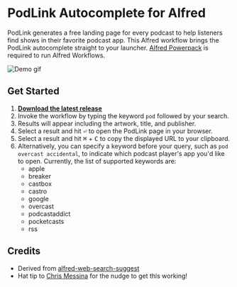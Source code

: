 # PodLink Autocomplete for Alfred
PodLink generates a free landing page for every podcast to help listeners find shows in their favorite podcast app. This Alfred workflow brings the PodLink autocomplete straight to your launcher. [Alfred Powerpack](https://www.alfredapp.com/powerpack/) is required to run Alfred Workflows.

![Demo gif](demo-640.gif)

## Get Started
1. [**Download the latest release**](https://github.com/ResonantConcepts/podlink-alfred/releases)
2. Invoke the workflow by typing the keyword `pod` followed by your search.
3. Results will appear including the artwork, title, and publisher.
4. Select a result and hit <kbd>⏎</kbd> to open the PodLink page in your browser.
5. Select a result and hit <kbd>⌘</kbd> + <kbd>C</kbd> to copy the displayed URL to your clipboard.
6. Alternatively, you can specify a keyword before your query, such as `pod overcast accidental`, to indicate which podcast player's app you'd like to open. Currently, the list of supported keywords are:
    - apple
    - breaker
    - castbox
    - castro
    - google
    - overcast
    - podcastaddict
    - pocketcasts
    - rss

## Credits
- Derived from [alfred-web-search-suggest](https://github.com/zqzten/alfred-web-search-suggest)
- Hat tip to [Chris Messina](https://twitter.com/chrismessina) for the nudge to get this working!
